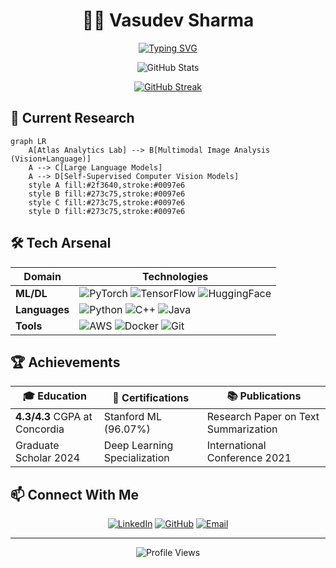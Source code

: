 <!--
### Hi there 👋


- 🔭 I'm currently working on Machine Learning and Data Analytics.
- 🌱 I'm currently learning:
  - NLP
  - GANs
  - Apache PySpark
  - MongoDB
  - Computer Vision(Pytorch,OpenCV,TensorFlow)

🚀: My Stats : 

[![GitHub Streak](https://streak-stats.demolab.com?user=Vasudev-Sharma-13&theme=dark)](https://git.io/streak-stats)



**Vasudev-Sharma-13/Vasudev-Sharma-13** is a ✨ _special_ ✨ repository because its `README.md` (this file) appears on your GitHub profile.

Here are some ideas to get you started:
<table class="center" style="width:100%;">
  <tr>
    <td align="center">
  <img align="center" src="https://github-readme-stats.vercel.app/api/top-langs/?username=Vasudev-Sharma-13&langs_count=10&layout=compact&theme=onedark&hide_border=true" />
</td>
  </tr>
</table>
[![GitHub Streak](http://github-readme-streak-stats.herokuapp.com?user=vasudev-sharma-13&theme=dark&background=000000)](https://git.io/streak-stats)
- 
- 
- 👯 I’m looking to collaborate on ...
- 🤔 I’m looking for help with ...
- 💬 Ask me about ...
- 📫 How to reach me: ...
- 😄 Pronouns: ...
- ⚡ Fun fact: ...
- 🚀
- ### 
-->



<div align="center">
  
  # 👨‍💻 Vasudev Sharma
  
  [![Typing SVG](https://readme-typing-svg.demolab.com?font=Fira+Code&weight=600&size=22&pause=1000&color=6A44F7&center=true&vCenter=true&random=false&width=445&lines=ML+Researcher;Software+Engineer;Computer+Vision+Enthusiast)](https://git.io/typing-svg)

  <img src="https://github-readme-stats.vercel.app/api?username=Vasudev-Sharma-13&show_icons=true&theme=tokyonight&hide_border=true&include_all_commits=true&count_private=true" alt="GitHub Stats"/>
  
  [![GitHub Streak](https://github-readme-streak-stats.herokuapp.com?user=Vasudev-Sharma-13&theme=tokyonight&hide_border=true)](https://git.io/streak-stats)
  
</div>

## 🔭 Current Research
```mermaid
graph LR
    A[Atlas Analytics Lab] --> B[Multimodal Image Analysis (Vision+Language)]
    A --> C[Large Language Models]
    A --> D[Self-Supervised Computer Vision Models]
    style A fill:#2f3640,stroke:#0097e6
    style B fill:#273c75,stroke:#0097e6
    style C fill:#273c75,stroke:#0097e6
    style D fill:#273c75,stroke:#0097e6
```

## 🛠️ Tech Arsenal
<div align="center">
  
| Domain | Technologies |
|--------|-------------|
| **ML/DL** | ![PyTorch](https://img.shields.io/badge/PyTorch-EE4C2C?style=flat&logo=pytorch&logoColor=white) ![TensorFlow](https://img.shields.io/badge/TensorFlow-FF6F00?style=flat&logo=tensorflow&logoColor=white) ![HuggingFace](https://img.shields.io/badge/🤗_Hugging_Face-FFD700?style=flat) |
| **Languages** | ![Python](https://img.shields.io/badge/Python-3776AB?style=flat&logo=python&logoColor=white) ![C++](https://img.shields.io/badge/C++-00599C?style=flat&logo=c%2B%2B&logoColor=white) ![Java](https://img.shields.io/badge/Java-ED8B00?style=flat&logo=openjdk&logoColor=white) |
| **Tools** | ![AWS](https://img.shields.io/badge/AWS-232F3E?style=flat&logo=amazon-aws&logoColor=white) ![Docker](https://img.shields.io/badge/Docker-2496ED?style=flat&logo=docker&logoColor=white) ![Git](https://img.shields.io/badge/Git-F05032?style=flat&logo=git&logoColor=white) |

</div>

## 🏆 Achievements
<div align="center">
  
| 🎓 Education | 🏅 Certifications | 📚 Publications |
|-------------|------------------|----------------|
| **4.3/4.3** CGPA at Concordia | Stanford ML (96.07%) | Research Paper on Text Summarization |
| Graduate Scholar 2024 | Deep Learning Specialization | International Conference 2021 |

</div>

## 📫 Connect With Me
<div align="center">
  
[![LinkedIn](https://img.shields.io/badge/LinkedIn-0077B5?style=for-the-badge&logo=linkedin&logoColor=white)](https://www.linkedin.com/in/vasudev-sharma-341171256/)
[![GitHub](https://img.shields.io/badge/GitHub-100000?style=for-the-badge&logo=github&logoColor=white)](https://github.com/Vasudev-Sharma-13)
[![Email](https://img.shields.io/badge/Email-D14836?style=for-the-badge&logo=gmail&logoColor=white)](mailto:vsharma13.1998@gmail.com)

</div>

---
<div align="center">
  <img src="https://komarev.com/ghpvc/?username=Vasudev-Sharma-13&style=flat-square&color=blue" alt="Profile Views"/>
</div>
